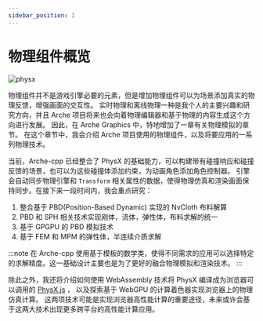```yaml
---
sidebar_position: 1
---
```


# 物理组件概览
![physx](https://arched-graphics.oss-cn-shanghai.aliyuncs.com/img/physx.gif)

物理组件并不是游戏引擎必要的元素，但是增加物理组件可以为场景添加真实的物理反馈，增强画面的交互性。
实时物理和离线物理一种是我个人的主要兴趣和研究方向，并且 Arche 项目将来也会向着物理编辑器和基于物理的内容生成这个方向进行发展。
因此，在 Arche Graphics 中，特地增加了一章有关物理模拟的章节。
在这个章节中，我会介绍 Arche 项目使用的物理组件，以及将要应用的一系列物理技术。

当前，Arche-cpp 已经整合了 PhysX 的基础能力，可以构建带有碰撞响应和碰撞反馈的场景，也可以为这些碰撞体添加约束，为动画角色添加角色控制器。
引擎会自动同步物理引擎和 `Transform` 相关属性的数据，使得物理仿真和渲染画面保持同步。在接下来一段时间内，我会重点研究：
1. 整合基于 PBD(Position-Based Dynamic) 实现的 NvCloth 布料解算
2. PBD 和 SPH 相关技术实现刚体，流体，弹性体，布料求解的统一
3. 基于 GPGPU 的 PBD 模拟技术
4. 基于 FEM 和 MPM 的弹性体，半连续介质求解

:::note
在 Arche-cpp 使用基于模板的数学类，使得不同需求的应用可以选择特定的求解精度。这一基础设计主要也是为了更好的融合物理模拟和渲染技术。
:::

除此之外，我还将介绍如何使用 WebAssembly 技术将 PhysX 编译成为浏览器可以调用的 [PhysX.js](https://github.com/oasis-engine/physX.js) ，
以及探索基于 WebGPU 的计算着色器实现浏览器上的物理仿真计算。
这两项技术可能是实现浏览器高性能计算的重要途径，未来或许会基于这两大技术出现更多跨平台的高性能计算应用。
